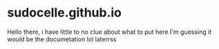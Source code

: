 # sudocelle.github.io
Hello there, i have little to no clue about what to put here
I'm guessing it would be the documetation lol
laterrss
